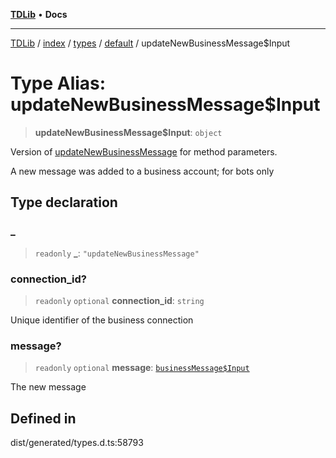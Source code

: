 [**TDLib**](../../../../../../README.md) • **Docs**

***

[TDLib](../../../../../../modules.md) / [index](../../../../../README.md) / [types](../../../README.md) / [default](../README.md) / updateNewBusinessMessage$Input

# Type Alias: updateNewBusinessMessage$Input

> **updateNewBusinessMessage$Input**: `object`

Version of [updateNewBusinessMessage](updateNewBusinessMessage.md) for method parameters.

A new message was added to a business account; for bots only

## Type declaration

### \_

> `readonly` **\_**: `"updateNewBusinessMessage"`

### connection\_id?

> `readonly` `optional` **connection\_id**: `string`

Unique identifier of the business connection

### message?

> `readonly` `optional` **message**: [`businessMessage$Input`](businessMessage$Input.md)

The new message

## Defined in

dist/generated/types.d.ts:58793
